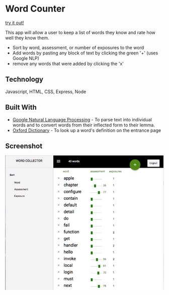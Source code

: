 # Word Counter
[try it out!](https://jt-words.herokuapp.com/)

This app will allow a user to keep a list of words they know and rate how well they know them.
	
* Sort by word, assessment, or number of exposures to the word
* Add words by pasting any block of text by clicking the green '+' (uses Google NLP)
* remove any words that were added by clicking the 'x'

## Technology
Javascript, HTML, CSS, Express, Node

## Built With

* [Google Natural Language Processing](https://cloud.google.com/natural-language/) - To parse text into individual words and to convert words from their inflected form to their lemma.
* [Oxford Dictionary](https://www.oxforddictionaries.com/) - To look up a word's definition on the entrance page

## Screenshot
![Screenshot of Word Collector](/screenshots/words-screen-shot.png?raw=true "Word Collector")